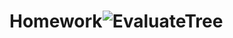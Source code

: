 # Homework![EvaluateTree](https://github.com/leejunhyun989898/Homework/assets/127359781/b5684ee5-e8c1-44ed-b9c3-b42d9f0900a5)
